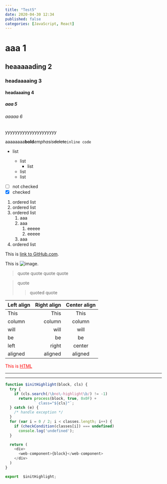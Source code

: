 ```yaml
---
title: "Test5"
date: 2020-04-30 12:34
published: false
categories: [JavaScript, React]
---
```


# aaa 1

## heaaaaading 2

### headaaaaing 3

#### headaaaing 4

##### aaa 5

###### aaaaa 6

yyyyyyyyyyyyyyyyyyyyy

aaaaaaaa**bold**_emphasis_~~delete~~`inline code`

- list

  - list
    - list
  - list
  - list

- [ ] not checked
- [x] checked

1. ordered list
1. ordered list
1. ordered list
   1. aaa
   1. aaa
      1. eeeee
      1. eeeee
   1. aaa
1. ordered list

This is [link to GitHub.com](https://github.com/).

This is ![image](https://github.githubassets.com/images/modules/logos_page/Octocat.png).

> quote
> quote
> quote
> quote

> quote
>
> > quoted quote

| Left align | Right align | Center align |
| :--------- | ----------: | :----------: |
| This       |        This |     This     |
| column     |      column |    column    |
| will       |        will |     will     |
| be         |          be |      be      |
| left       |       right |    center    |
| aligned    |     aligned |   aligned    |

<div style="color:red;">
  This is <u>HTML</u>
</div>

---

---

```javascript
function $initHighlight(block, cls) {
  try {
    if (cls.search(/\bno\-highlight\b/) != -1)
      return process(block, true, 0x0F) +
             ` class="${cls}"`;
  } catch (e) {
    /* handle exception */
  }
  for (var i = 0 / 2; i < classes.length; i++) {
    if (checkCondition(classes[i]) === undefined)
      console.log('undefined');
  }

  return (
    <div>
      <web-component>{block}</web-component>
    </div>
  )
}

export  $initHighlight;
```
